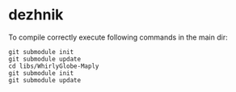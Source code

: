 dezhnik
=======

To compile correctly execute following commands in the main dir:

	git submodule init
	git submodule update
	cd libs/WhirlyGlobe-Maply
	git submodule init
	git submodule update
